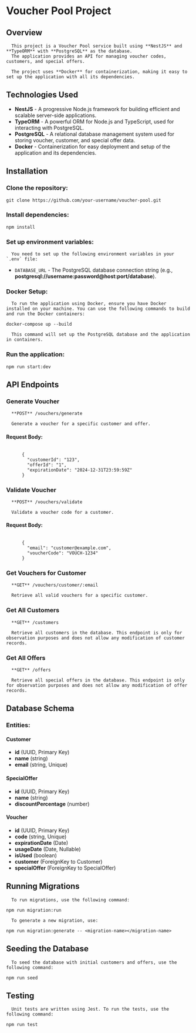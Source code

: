 # Voucher Pool Project

## Overview

      This project is a Voucher Pool service built using **NestJS** and **TypeORM** with **PostgreSQL** as the database.
      The application provides an API for managing voucher codes, customers, and special offers.

      The project uses **Docker** for containerization, making it easy to set up the application with all its dependencies.

## Technologies Used

- **NestJS** - A progressive Node.js framework for building efficient and scalable server-side applications.
- **TypeORM** - A powerful ORM for Node.js and TypeScript, used for interacting with PostgreSQL.
- **PostgreSQL** - A relational database management system used for storing voucher, customer, and special offer data.
- **Docker** - Containerization for easy deployment and setup of the application and its dependencies.

## Installation

### Clone the repository:

```
git clone https://github.com/your-username/voucher-pool.git
```

### Install dependencies:

```
npm install
```

### Set up environment variables:

      You need to set up the following environment variables in your `.env` file:

- `DATABASE_URL` - The PostgreSQL database connection string (e.g., **postgresql://username:password@host:port/database**).

### Docker Setup:

      To run the application using Docker, ensure you have Docker installed on your machine. You can use the following commands to build and run the Docker containers:

```
docker-compose up --build
```

      This command will set up the PostgreSQL database and the application in containers.

### Run the application:

```
npm run start:dev
```

## API Endpoints

### Generate Voucher

      **POST** /vouchers/generate

      Generate a voucher for a specific customer and offer.

#### Request Body:

```

      {
        "customerId": "123",
        "offerId": "1",
        "expirationDate": "2024-12-31T23:59:59Z"
      }

```

### Validate Voucher

      **POST** /vouchers/validate

      Validate a voucher code for a customer.

#### Request Body:

```

      {
        "email": "customer@example.com",
        "voucherCode": "VOUCH-1234"
      }

```

### Get Vouchers for Customer

      **GET** /vouchers/customer/:email

      Retrieve all valid vouchers for a specific customer.

### Get All Customers

      **GET** /customers

      Retrieve all customers in the database. This endpoint is only for observation purposes and does not allow any modification of customer records.

### Get All Offers

      **GET** /offers

      Retrieve all special offers in the database. This endpoint is only for observation purposes and does not allow any modification of offer records.

## Database Schema

### Entities:

#### Customer

- **id** (UUID, Primary Key)
- **name** (string)
- **email** (string, Unique)

#### SpecialOffer

- **id** (UUID, Primary Key)
- **name** (string)
- **discountPercentage** (number)

#### Voucher

- **id** (UUID, Primary Key)
- **code** (string, Unique)
- **expirationDate** (Date)
- **usageDate** (Date, Nullable)
- **isUsed** (boolean)
- **customer** (ForeignKey to Customer)
- **specialOffer** (ForeignKey to SpecialOffer)

## Running Migrations

      To run migrations, use the following command:

```
npm run migration:run
```

      To generate a new migration, use:

```
npm run migration:generate -- <migration-name></migration-name>
```

## Seeding the Database

      To seed the database with initial customers and offers, use the following command:

```
npm run seed
```

## Testing

      Unit tests are written using Jest. To run the tests, use the following command:

```
npm run test
```
